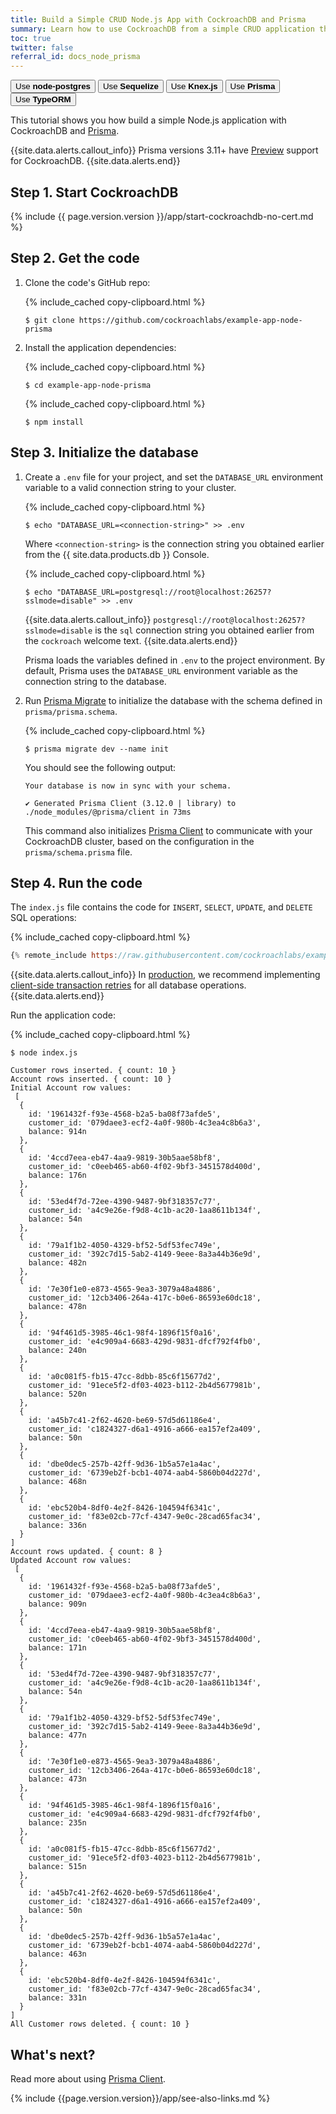 ```yaml
---
title: Build a Simple CRUD Node.js App with CockroachDB and Prisma
summary: Learn how to use CockroachDB from a simple CRUD application that uses Prisma.
toc: true
twitter: false
referral_id: docs_node_prisma
---
```


<div class="filters filters-big clearfix">
    <a href="build-a-nodejs-app-with-cockroachdb.html"><button class="filter-button">Use <strong>node-postgres</strong></button></a>
    <a href="build-a-nodejs-app-with-cockroachdb-sequelize.html"><button class="filter-button">Use <strong>Sequelize</strong></button></a>
    <a href="build-a-nodejs-app-with-cockroachdb-knexjs.html"><button class="filter-button">Use <strong>Knex.js</strong></button></a>
    <a href="build-a-nodejs-app-with-cockroachdb-prisma.html"><button class="filter-button current">Use <strong>Prisma</strong></button></a>
    <a href="build-a-typescript-app-with-cockroachdb.html"><button class="filter-button">Use <strong>TypeORM</strong></button></a>
</div>

This tutorial shows you how build a simple Node.js application with CockroachDB and [Prisma](https://www.prisma.io).

{{site.data.alerts.callout_info}}
Prisma versions 3.11+ have [Preview](https://prisma.io/docs/about/prisma/releases.html#preview) support for CockroachDB.
{{site.data.alerts.end}}

## Step 1. Start CockroachDB

{% include {{ page.version.version }}/app/start-cockroachdb-no-cert.md %}

## Step 2. Get the code

1. Clone the code's GitHub repo:

    {% include_cached copy-clipboard.html %}
    ~~~ shell
    $ git clone https://github.com/cockroachlabs/example-app-node-prisma
    ~~~

1. Install the application dependencies:

    {% include_cached copy-clipboard.html %}
    ~~~ shell
    $ cd example-app-node-prisma
    ~~~

    {% include_cached copy-clipboard.html %}
    ~~~ shell
    $ npm install
    ~~~

## Step 3. Initialize the database

1. Create a `.env` file for your project, and set the `DATABASE_URL` environment variable to a valid connection string to your cluster.

    <div class="filter-content" markdown="1" data-scope="cockroachcloud">

    {% include_cached copy-clipboard.html %}
    ~~~ shell
    $ echo "DATABASE_URL=<connection-string>" >> .env
    ~~~

    Where `<connection-string>` is the connection string you obtained earlier from the {{ site.data.products.db }} Console.

    </div>

    <div class="filter-content" markdown="1" data-scope="local">

    {% include_cached copy-clipboard.html %}
    ~~~ shell
    $ echo "DATABASE_URL=postgresql://root@localhost:26257?sslmode=disable" >> .env
    ~~~

    {{site.data.alerts.callout_info}}
    `postgresql://root@localhost:26257?sslmode=disable` is the `sql` connection string you obtained earlier from the `cockroach` welcome text.
    {{site.data.alerts.end}}

    </div>

    Prisma loads the variables defined in `.env` to the project environment. By default, Prisma uses the `DATABASE_URL` environment variable as the connection string to the database.

1. Run [Prisma Migrate](https://www.prisma.io/docs/concepts/components/prisma-migrate) to initialize the database with the schema defined in `prisma/prisma.schema`.

    {% include_cached copy-clipboard.html %}
    ~~~ shell
    $ prisma migrate dev --name init
    ~~~

    You should see the following output:

    ~~~
    Your database is now in sync with your schema.

    ✔ Generated Prisma Client (3.12.0 | library) to ./node_modules/@prisma/client in 73ms
    ~~~

    This command also initializes [Prisma Client](https://www.prisma.io/docs/concepts/components/prisma-client) to communicate with your CockroachDB cluster, based on the configuration in the `prisma/schema.prisma` file.

## Step 4. Run the code

The `index.js` file contains the code for `INSERT`, `SELECT`, `UPDATE`, and `DELETE` SQL operations:

{% include_cached copy-clipboard.html %}
~~~ js
{% remote_include https://raw.githubusercontent.com/cockroachlabs/example-app-node-prisma/main/index.js %}
~~~

{{site.data.alerts.callout_info}}
In [production](recommended-production-settings.html#transaction-retries), we recommend implementing [client-side transaction retries](transactions.html#client-side-intervention) for all database operations.
{{site.data.alerts.end}}

Run the application code:

{% include_cached copy-clipboard.html %}
~~~ shell
$ node index.js
~~~

~~~
Customer rows inserted. { count: 10 }
Account rows inserted. { count: 10 }
Initial Account row values:
 [
  {
    id: '1961432f-f93e-4568-b2a5-ba08f73afde5',
    customer_id: '079daee3-ecf2-4a0f-980b-4c3ea4c8b6a3',
    balance: 914n
  },
  {
    id: '4ccd7eea-eb47-4aa9-9819-30b5aae58bf8',
    customer_id: 'c0eeb465-ab60-4f02-9bf3-3451578d400d',
    balance: 176n
  },
  {
    id: '53ed4f7d-72ee-4390-9487-9bf318357c77',
    customer_id: 'a4c9e26e-f9d8-4c1b-ac20-1aa8611b134f',
    balance: 54n
  },
  {
    id: '79a1f1b2-4050-4329-bf52-5df53fec749e',
    customer_id: '392c7d15-5ab2-4149-9eee-8a3a44b36e9d',
    balance: 482n
  },
  {
    id: '7e30f1e0-e873-4565-9ea3-3079a48a4886',
    customer_id: '12cb3406-264a-417c-b0e6-86593e60dc18',
    balance: 478n
  },
  {
    id: '94f461d5-3985-46c1-98f4-1896f15f0a16',
    customer_id: 'e4c909a4-6683-429d-9831-dfcf792f4fb0',
    balance: 240n
  },
  {
    id: 'a0c081f5-fb15-47cc-8dbb-85c6f15677d2',
    customer_id: '91ece5f2-df03-4023-b112-2b4d5677981b',
    balance: 520n
  },
  {
    id: 'a45b7c41-2f62-4620-be69-57d5d61186e4',
    customer_id: 'c1824327-d6a1-4916-a666-ea157ef2a409',
    balance: 50n
  },
  {
    id: 'dbe0dec5-257b-42ff-9d36-1b5a57e1a4ac',
    customer_id: '6739eb2f-bcb1-4074-aab4-5860b04d227d',
    balance: 468n
  },
  {
    id: 'ebc520b4-8df0-4e2f-8426-104594f6341c',
    customer_id: 'f83e02cb-77cf-4347-9e0c-28cad65fac34',
    balance: 336n
  }
]
Account rows updated. { count: 8 }
Updated Account row values:
 [
  {
    id: '1961432f-f93e-4568-b2a5-ba08f73afde5',
    customer_id: '079daee3-ecf2-4a0f-980b-4c3ea4c8b6a3',
    balance: 909n
  },
  {
    id: '4ccd7eea-eb47-4aa9-9819-30b5aae58bf8',
    customer_id: 'c0eeb465-ab60-4f02-9bf3-3451578d400d',
    balance: 171n
  },
  {
    id: '53ed4f7d-72ee-4390-9487-9bf318357c77',
    customer_id: 'a4c9e26e-f9d8-4c1b-ac20-1aa8611b134f',
    balance: 54n
  },
  {
    id: '79a1f1b2-4050-4329-bf52-5df53fec749e',
    customer_id: '392c7d15-5ab2-4149-9eee-8a3a44b36e9d',
    balance: 477n
  },
  {
    id: '7e30f1e0-e873-4565-9ea3-3079a48a4886',
    customer_id: '12cb3406-264a-417c-b0e6-86593e60dc18',
    balance: 473n
  },
  {
    id: '94f461d5-3985-46c1-98f4-1896f15f0a16',
    customer_id: 'e4c909a4-6683-429d-9831-dfcf792f4fb0',
    balance: 235n
  },
  {
    id: 'a0c081f5-fb15-47cc-8dbb-85c6f15677d2',
    customer_id: '91ece5f2-df03-4023-b112-2b4d5677981b',
    balance: 515n
  },
  {
    id: 'a45b7c41-2f62-4620-be69-57d5d61186e4',
    customer_id: 'c1824327-d6a1-4916-a666-ea157ef2a409',
    balance: 50n
  },
  {
    id: 'dbe0dec5-257b-42ff-9d36-1b5a57e1a4ac',
    customer_id: '6739eb2f-bcb1-4074-aab4-5860b04d227d',
    balance: 463n
  },
  {
    id: 'ebc520b4-8df0-4e2f-8426-104594f6341c',
    customer_id: 'f83e02cb-77cf-4347-9e0c-28cad65fac34',
    balance: 331n
  }
]
All Customer rows deleted. { count: 10 }
~~~

## What's next?

Read more about using [Prisma Client](https://www.prisma.io/docs/).

{% include {{page.version.version}}/app/see-also-links.md %}
